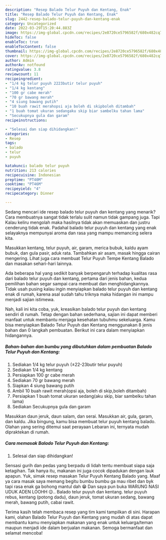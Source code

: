 ```yaml
---
description: "Resep Balado Telur Puyuh dan Kentang, Enak"
title: "Resep Balado Telur Puyuh dan Kentang, Enak"
slug: 2442-resep-balado-telur-puyuh-dan-kentang-enak
category: Uncategorized
date: 2022-03-29T15:20:44.883Z
image: https://img-global.cpcdn.com/recipes/2e8720ce5796582f/680x482cq70/balado-telur-puyuh-dan-kentang-foto-resep-utama.jpg
hideToc: false
enableToc: true
enableTocContent: false
thumbnail: https://img-global.cpcdn.com/recipes/2e8720ce5796582f/680x482cq70/balado-telur-puyuh-dan-kentang-foto-resep-utama.jpg
cover: https://img-global.cpcdn.com/recipes/2e8720ce5796582f/680x482cq70/balado-telur-puyuh-dan-kentang-foto-resep-utama.jpg
author: Admin
authorAv: notfound
ratingvalue: 3.8
reviewcount: 11
recipeingredient:
- "1/4 kg telur puyuh 2223butir telur puyuh"
- "1/4 kg kentang"
- "100 gr cabe merah"
- "70 gr bawang merah"
- "4 siung bawang putih"
- "10 buah rawit merahopsi aja boleh di skipboleh ditambah"
- "1 buah tomat ukuran sedangaku skip biar sambelku tahan lama"
- "Secukupnya gula dan garam"
recipeinstructions:

- "Selesai dan siap dihidangkan!"
categories:
- Resep
tags:
- balado
- telur
- puyuh

katakunci: balado telur puyuh 
nutrition: 213 calories
recipecuisine: Indonesian
preptime: "PT40M"
cooktime: "PT46M"
recipeyield: "4"
recipecategory: Dinner

---
```



Sedang mencari ide resep balado telur puyuh dan kentang yang menarik? Cara membuatnya sangat tidak terlalu sulit namun tidak gampang juga. Tapi Kalau keliru mengolah maka hasilnya tidak akan memuaskan dan justru cenderung tidak enak. Padahal balado telur puyuh dan kentang yang enak selayaknya mempunyai aroma dan rasa yang mampu memancing selera kita.


Masukkan kentang, telur puyuh, air, garam, merica bubuk, kaldu ayam bubuk, dan gula pasir, aduk rata. Tambahkan air asam, masak hingga cairan mengering. Lihat juga cara membuat Telur Puyuh Tempe Kentang Balado dan masakan sehari-hari lainnya.

Ada beberapa hal yang sedikit banyak berpengaruh terhadap kualitas rasa dari balado telur puyuh dan kentang, pertama dari jenis bahan, kedua pemilihan bahan segar sampai cara membuat dan menghidangkannya. Tidak usah pusing kalau ingin menyiapkan balado telur puyuh dan kentang enak di rumah, karena asal sudah tahu triknya maka hidangan ini mampu menjadi sajian istimewa.


Nah, kali ini kita coba, yuk, kreasikan balado telur puyuh dan kentang sendiri di rumah. Tetap dengan bahan sederhana, sajian ini dapat memberi manfaat untuk membantu menjaga kesehatan tubuhmu sekeluarga. Kamu bisa menyiapkan Balado Telur Puyuh dan Kentang menggunakan 8 jenis bahan dan 0 langkah pembuatan. Berikut ini cara dalam menyiapkan hidangannya.

<!--inarticleads1-->

##### Bahan-bahan dan bumbu yang dibutuhkan dalam pembuatan Balado Telur Puyuh dan Kentang:

1. Sediakan 1/4 kg telur puyuh (±22-23butir telur puyuh)
1. Sediakan 1/4 kg kentang
1. Persiapkan 100 gr cabe merah
1. Sediakan 70 gr bawang merah
1. Siapkan 4 siung bawang putih
1. Ambil 10 buah rawit merah(opsi aja, boleh di skip,boleh ditambah)
1. Persiapkan 1 buah tomat ukuran sedang(aku skip, biar sambelku tahan lama)
1. Sediakan Secukupnya gula dan garam


Masukkan daun jeruk, daun salam, dan serai. Masukkan air, gula, garam, dan kaldu. Jika bingung, kamu bisa membuat telur puyuh kentang balado. Olahan yang sering ditemui saat perayaan Lebaran ini, ternyata mudah dipraktekan di rumah. 

<!--inarticleads2-->

##### Cara memasak Balado Telur Puyuh dan Kentang:


1. Selesai dan siap dihidangkan!

Sensasi gurih dan pedas yang berpadu di lidah tentu membuat siapa saja ketagihan. Tak hanya itu, makanan ini juga cocok dipadukan dengan lauk apapun. Yuk, simak resep masakan Telur Puyuh Kentang Balado yang. Maaf ya cara masak saya memang begitu bumbu bumbu ga mau ribet dan byk tapi rasa enak ga bohong mantul dah 😁 Dan saya pun buka WARUNG NASI UDUK ADEN LOOHH 😉.. Balado telur puyuh dan kentang. telur puyuh rebus, kentang (potong dadu), daun jeruk, tomat ukuran sedang, bawang merah, bawang putih, cabai rawit. 

Terima kasih telah membaca resep yang tim kami tampilkan di sini. Harapan kami, olahan Balado Telur Puyuh dan Kentang yang mudah di atas dapat membantu kamu menyiapkan makanan yang enak untuk keluarga/teman maupun menjadi ide dalam berjualan makanan. Semoga bermanfaat dan selamat mencoba!
